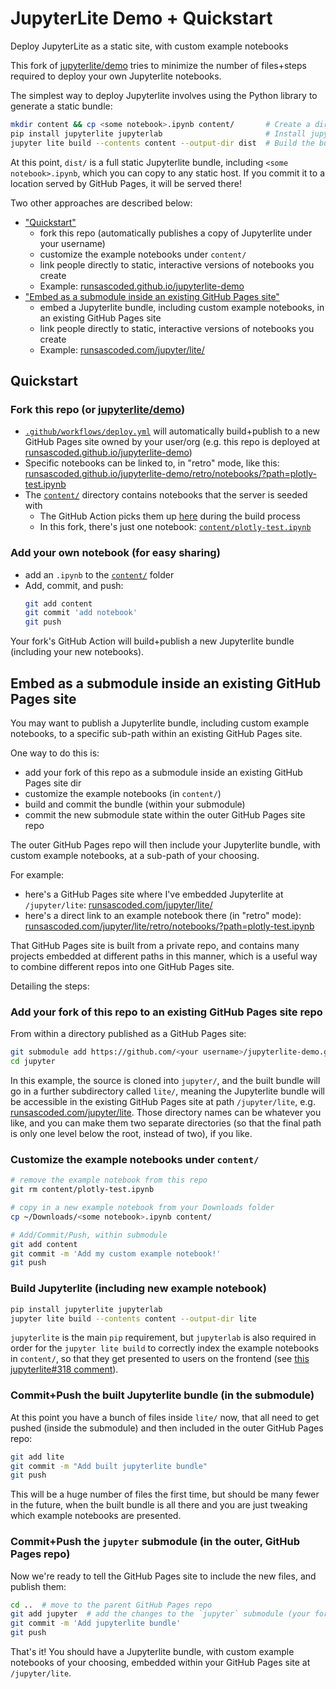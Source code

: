 # JupyterLite Demo + Quickstart

Deploy JupyterLite as a static site, with custom example notebooks

This fork of [jupyterlite/demo](https://github.com/jupyterlite/demo) tries to minimize the number of files+steps required to deploy your own Jupyterlite notebooks.

The simplest way to deploy Jupyterlite involves using the Python library to generate a static bundle:
```bash
mkdir content && cp <some notebook>.ipynb content/       # Create a directory with one or more example notebooks
pip install jupyterlite jupyterlab                       # Install jupyterlite and jupyterlab (the latter is required for indexing the example notebooks)
jupyter lite build --contents content --output-dir dist  # Build the bundle
```
At this point, `dist/` is a full static Jupyterlite bundle, including `<some notebook>.ipynb`, which you can copy to any static host. If you commit it to a location served by GitHub Pages, it will be served there!

Two other approaches are described below:
- ["Quickstart"](#quickstart)
  - fork this repo (automatically publishes a copy of Jupyterlite under your username)
  - customize the example notebooks under `content/`
  - link people directly to static, interactive versions of notebooks you create
  - Example: [runsascoded.github.io/jupyterlite-demo](https://runsascoded.github.io/jupyterlite-demo/)
- ["Embed as a submodule inside an existing GitHub Pages site"](#embedded)
  - embed a Jupyterlite bundle, including custom example notebooks, in an existing GitHub Pages site
  - link people directly to static, interactive versions of notebooks you create
  - Example: [runsascoded.com/jupyter/lite/](https://runsascoded.com/jupyter/lite/)

## Quickstart <a id="quickstart"></a>

### Fork this repo (or [jupyterlite/demo](https://github.com/jupyterlite/demo))
- [`.github/workflows/deploy.yml`](./.github/workflows/deploy.yml) will automatically build+publish to a new GitHub Pages site owned by your user/org  (e.g. this repo is deployed at [runsascoded.github.io/jupyterlite-demo](https://runsascoded.github.io/jupyterlite-demo/))
- Specific notebooks can be linked to, in "retro" mode, like this: [runsascoded.github.io/jupyterlite-demo/retro/notebooks/?path=plotly-test.ipynb](https://runsascoded.github.io/jupyterlite-demo/retro/notebooks/?path=plotly-test.ipynb)
- The [`content/`](./content) directory contains notebooks that the server is seeded with
  - The GitHub Action picks them up [here](./.github/workflows/deploy.yml#L27) during the build process
  - In this fork, there's just one notebook: [`content/plotly-test.ipynb`](./content/plotly-test.ipynb)

### Add your own notebook (for easy sharing)
- add an `.ipynb` to the [`content/`](./content) folder
- Add, commit, and push:
    ```bash
    git add content
    git commit 'add notebook'
    git push
    ```

Your fork's GitHub Action will build+publish a new Jupyterlite bundle (including your new notebooks).

## Embed as a submodule inside an existing GitHub Pages site <a id="embedded"></a>
You may want to publish a Jupyterlite bundle, including custom example notebooks, to a specific sub-path within an existing GitHub Pages site.

One way to do this is:
- add your fork of this repo as a submodule inside an existing GitHub Pages site dir
- customize the example notebooks (in `content/`)
- build and commit the bundle (within your submodule)
- commit the new submodule state within the outer GitHub Pages site repo

The outer GitHub Pages repo will then include your Jupyterlite bundle, with custom example notebooks, at a sub-path of your choosing.

For example:
- here's a GitHub Pages site where I've embedded Jupyterlite at `/jupyter/lite`: [runsascoded.com/jupyter/lite/](https://runsascoded.com/jupyter/lite/)
- here's a direct link to an example notebook there (in "retro" mode): [runsascoded.com/jupyter/lite/retro/notebooks/?path=plotly-test.ipynb](https://runsascoded.com/jupyter/lite/retro/notebooks/?path=plotly-test.ipynb)

That GitHub Pages site is built from a private repo, and contains many projects embedded at different paths in this manner, which is a useful way to combine different repos into one GitHub Pages site.

Detailing the steps:

### Add your fork of this repo to an existing GitHub Pages site repo
From within a directory published as a GitHub Pages site:
```bash
git submodule add https://github.com/<your username>/jupyterlite-demo.git jupyter
cd jupyter
```

In this example, the source is cloned into `jupyter/`, and the built bundle will go in a further subdirectory called `lite/`, meaning the Jupyterlite bundle will be accessible in the existing GitHub Pages site at path `/jupyter/lite`, e.g. [runsascoded.com/jupyter/lite](https://runsascoded.com/jupyter/lite). Those directory names can be whatever you like, and you can make them two separate directories (so that the final path is only one level below the root, instead of two), if you like. 

### Customize the example notebooks under `content/`
```bash
# remove the example notebook from this repo
git rm content/plotly-test.ipynb

# copy in a new example notebook from your Downloads folder
cp ~/Downloads/<some notebook>.ipynb content/

# Add/Commit/Push, within submodule
git add content
git commit -m 'Add my custom example notebook!'
git push  
```

### Build Jupyterlite (including new example notebook)
```bash
pip install jupyterlite jupyterlab
jupyter lite build --contents content --output-dir lite
```

`jupyterlite` is the main `pip` requirement, but `jupyterlab` is also required in order for the `jupyter lite build` to correctly index the example notebooks in `content/`, so that they get presented to users on the frontend (see [this jupyterlite#318 comment](https://github.com/jupyterlite/jupyterlite/issues/318#issuecomment-945492049)).

### Commit+Push the built Jupyterlite bundle (in the submodule)
At this point you have a bunch of files inside `lite/` now, that all need to get pushed (inside the submodule) and then included in the outer GitHub Pages repo:
```bash
git add lite
git commit -m "Add built jupyterlite bundle"
git push
```
This will be a huge number of files the first time, but should be many fewer in the future, when the built bundle is all there and you are just tweaking which example notebooks are presented.

### Commit+Push the `jupyter` submodule (in the outer, GitHub Pages repo)
Now we're ready to tell the GitHub Pages site to include the new files, and publish them:
```bash
cd ..  # move to the parent GitHub Pages repo
git add jupyter  # add the changes to the `jupyter` submodule (your fork of this repo)
git commit -m 'Add jupyterlite bundle'
git push
```

That's it! You should have a Jupyterlite bundle, with custom example notebooks of your choosing, embedded within your GitHub Pages site at `/jupyter/lite`.
